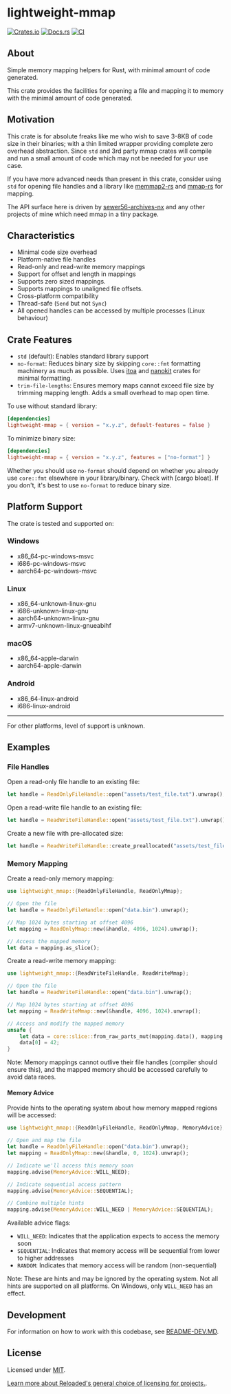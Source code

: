 # lightweight-mmap

[![Crates.io](https://img.shields.io/crates/v/lightweight-mmap.svg)](https://crates.io/crates/lightweight-mmap)
[![Docs.rs](https://docs.rs/lightweight-mmap/badge.svg)](https://docs.rs/lightweight-mmap)
[![CI](https://github.com/Sewer56/lightweight-mmap/actions/workflows/rust.yml/badge.svg)](https://github.com/Sewer56/lightweight-mmap/actions)

## About

Simple memory mapping helpers for Rust, with minimal amount of code generated.

This crate provides the facilities for opening a file and mapping it to memory
with the minimal amount of code generated. 

## Motivation

This crate is for absolute freaks like me who wish to save 3-8KB of code size in their binaries;
with a thin limited wrapper providing complete zero overhead abstraction. Since `std` and 3rd party
mmap crates will compile and run a small amount of code which may not be needed for your use case.

If you have more advanced needs than present in this crate, consider using `std` for opening
file handles and a library like [memmap2-rs] and [mmap-rs] for mapping.

The API surface here is driven by [sewer56-archives-nx] and any other projects of mine which need mmap
in a tiny package.

## Characteristics

- Minimal code size overhead
- Platform-native file handles
- Read-only and read-write memory mappings
- Support for offset and length in mappings
- Supports zero sized mappings.
- Supports mappings to unaligned file offsets.
- Cross-platform compatibility
- Thread-safe (`Send` but not `Sync`)
- All opened handles can be accessed by multiple processes (Linux behaviour)

## Crate Features

- `std` (default): Enables standard library support
- `no-format`: Reduces binary size by skipping `core::fmt` formatting machinery as much as possible. Uses [itoa] and [nanokit] crates for minimal formatting.
- `trim-file-lengths`: Ensures memory maps cannot exceed file size by trimming mapping length. Adds a small overhead to map open time.

To use without standard library:
```toml
[dependencies]
lightweight-mmap = { version = "x.y.z", default-features = false }
```

To minimize binary size:
```toml
[dependencies]
lightweight-mmap = { version = "x.y.z", features = ["no-format"] }
```

Whether you should use `no-format` should depend on whether you already use `core::fmt` elsewhere in your
library/binary. Check with [cargo bloat]. If you don't, it's best to use `no-format` to reduce binary size.

## Platform Support

The crate is tested and supported on:

### Windows

- x86_64-pc-windows-msvc
- i686-pc-windows-msvc
- aarch64-pc-windows-msvc

### Linux

- x86_64-unknown-linux-gnu
- i686-unknown-linux-gnu
- aarch64-unknown-linux-gnu
- armv7-unknown-linux-gnueabihf

### macOS

- x86_64-apple-darwin
- aarch64-apple-darwin

### Android

- x86_64-linux-android
- i686-linux-android

--------

For other platforms, level of support is unknown.

## Examples

### File Handles

Open a read-only file handle to an existing file:
```rust
let handle = ReadOnlyFileHandle::open("assets/test_file.txt").unwrap();
```

Open a read-write file handle to an existing file:
```rust
let handle = ReadWriteFileHandle::open("assets/test_file.txt").unwrap();
```

Create a new file with pre-allocated size:

```rust
let handle = ReadWriteFileHandle::create_preallocated("assets/test_file.txt", 1024).unwrap();
```

### Memory Mapping

Create a read-only memory mapping:
```rust
use lightweight_mmap::{ReadOnlyFileHandle, ReadOnlyMmap};

// Open the file
let handle = ReadOnlyFileHandle::open("data.bin").unwrap();

// Map 1024 bytes starting at offset 4096
let mapping = ReadOnlyMmap::new(&handle, 4096, 1024).unwrap();

// Access the mapped memory
let data = mapping.as_slice();
```

Create a read-write memory mapping:

```rust
use lightweight_mmap::{ReadWriteFileHandle, ReadWriteMmap};

// Open the file
let handle = ReadWriteFileHandle::open("data.bin").unwrap();

// Map 1024 bytes starting at offset 4096
let mapping = ReadWriteMmap::new(&handle, 4096, 1024).unwrap();

// Access and modify the mapped memory
unsafe {
    let data = core::slice::from_raw_parts_mut(mapping.data(), mapping.len());
    data[0] = 42;
}
```

Note: Memory mappings cannot outlive their file handles (compiler should ensure this), and the mapped
memory should be accessed carefully to avoid data races.

#### Memory Advice

Provide hints to the operating system about how memory mapped regions will be accessed:

```rust
use lightweight_mmap::{ReadOnlyFileHandle, ReadOnlyMmap, MemoryAdvice};

// Open and map the file
let handle = ReadOnlyFileHandle::open("data.bin").unwrap();
let mapping = ReadOnlyMmap::new(&handle, 0, 1024).unwrap();

// Indicate we'll access this memory soon
mapping.advise(MemoryAdvice::WILL_NEED);

// Indicate sequential access pattern
mapping.advise(MemoryAdvice::SEQUENTIAL);

// Combine multiple hints
mapping.advise(MemoryAdvice::WILL_NEED | MemoryAdvice::SEQUENTIAL);
```

Available advice flags:
- `WILL_NEED`: Indicates that the application expects to access the memory soon
- `SEQUENTIAL`: Indicates that memory access will be sequential from lower to higher addresses
- `RANDOM`: Indicates that memory access will be random (non-sequential)

Note: These are hints and may be ignored by the operating system.
Not all hints are supported on all platforms. On Windows, only `WILL_NEED` has an effect.

## Development

For information on how to work with this codebase, see [README-DEV.MD](README-DEV.MD).

## License

Licensed under [MIT](./LICENSE).  

[Learn more about Reloaded's general choice of licensing for projects.][reloaded-license].  

[codecov]: https://about.codecov.io/
[crates-io-key]: https://crates.io/settings/tokens
[nuget-key]: https://www.nuget.org/account/apikeys
[memmap2-rs]: https://github.com/RazrFalcon/memmap2-rs
[mmap-rs]: https://github.com/StephanvanSchaik/mmap-rs
[reloaded-license]: https://reloaded-project.github.io/Reloaded.MkDocsMaterial.Themes.R2/Pages/license/
[sewer56-archives-nx]: https://github.com/Sewer56/sewer56-archives-nx
[itoa]: https://crates.io/crates/itoa
[nanokit]: https://crates.io/crates/nanokit
[cargo-bloat]: https://github.com/RazrFalcon/cargo-bloat